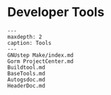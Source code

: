 # Developer Tools

```{toctree}
---
maxdepth: 2
caption: Tools
---     
GNUstep Make/index.md
Gorm ProjectCenter.md
Buildtool.md
BaseTools.md
Autogsdoc.md
HeaderDoc.md
```